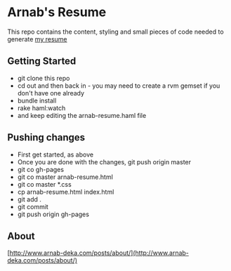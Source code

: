 # Arnab's Resume

This repo contains the content, styling and small pieces of code needed to generate [my resume](http://arnab-deka.com/posts/resume/) 

## Getting Started

* git clone this repo
* cd out and then back in - you may need to create a rvm gemset if you don't have one already
* bundle install
* rake haml:watch
* and keep editing the arnab-resume.haml file

## Pushing changes
* First get started, as above
* Once you are done with the changes, git push origin master
* git co gh-pages
* git co master arnab-resume.html
* git co master *.css
* cp arnab-resume.html index.html
* git add .
* git commit
* git push origin gh-pages

## About
[http://www.arnab-deka.com/posts/about/](http://www.arnab-deka.com/posts/about/)
